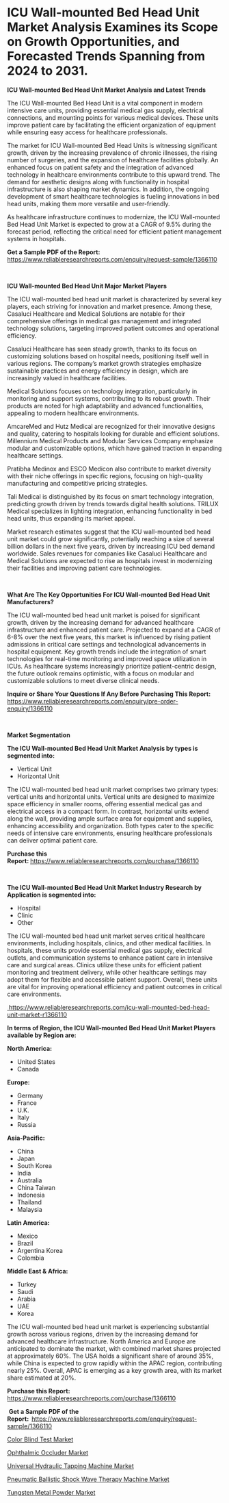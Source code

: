 <p><h1>ICU Wall-mounted Bed Head Unit Market Analysis Examines its Scope on Growth Opportunities, and Forecasted Trends Spanning from 2024 to 2031.</h1></p><p><strong>ICU Wall-mounted Bed Head Unit Market Analysis and Latest Trends</strong></p>
<p><p>The ICU Wall-mounted Bed Head Unit is a vital component in modern intensive care units, providing essential medical gas supply, electrical connections, and mounting points for various medical devices. These units improve patient care by facilitating the efficient organization of equipment while ensuring easy access for healthcare professionals. </p><p>The market for ICU Wall-mounted Bed Head Units is witnessing significant growth, driven by the increasing prevalence of chronic illnesses, the rising number of surgeries, and the expansion of healthcare facilities globally. An enhanced focus on patient safety and the integration of advanced technology in healthcare environments contribute to this upward trend. The demand for aesthetic designs along with functionality in hospital infrastructure is also shaping market dynamics. In addition, the ongoing development of smart healthcare technologies is fueling innovations in bed head units, making them more versatile and user-friendly.</p><p>As healthcare infrastructure continues to modernize, the ICU Wall-mounted Bed Head Unit Market is expected to grow at a CAGR of 9.5% during the forecast period, reflecting the critical need for efficient patient management systems in hospitals.</p></p>
<p><strong>Get a Sample PDF of the Report:&nbsp;</strong> <a href="https://www.reliableresearchreports.com/enquiry/request-sample/1366110?utm_campaign=10&utm_medium=2&utm_source=Github&utm_content=ia&utm_term=06122024&utm_id=icu-wall-mounted-bed-head-unit">https://www.reliableresearchreports.com/enquiry/request-sample/1366110</a></p>
<p>&nbsp;</p>
<p><strong>ICU Wall-mounted Bed Head Unit Major Market Players</strong></p>
<p><p>The ICU wall-mounted bed head unit market is characterized by several key players, each striving for innovation and market presence. Among these, Casaluci Healthcare and Medical Solutions are notable for their comprehensive offerings in medical gas management and integrated technology solutions, targeting improved patient outcomes and operational efficiency.</p><p>Casaluci Healthcare has seen steady growth, thanks to its focus on customizing solutions based on hospital needs, positioning itself well in various regions. The company’s market growth strategies emphasize sustainable practices and energy efficiency in design, which are increasingly valued in healthcare facilities.</p><p>Medical Solutions focuses on technology integration, particularly in monitoring and support systems, contributing to its robust growth. Their products are noted for high adaptability and advanced functionalities, appealing to modern healthcare environments.</p><p>AmcareMed and Hutz Medical are recognized for their innovative designs and quality, catering to hospitals looking for durable and efficient solutions. Millennium Medical Products and Modular Services Company emphasize modular and customizable options, which have gained traction in expanding healthcare settings.</p><p>Pratibha Medinox and ESCO Medicon also contribute to market diversity with their niche offerings in specific regions, focusing on high-quality manufacturing and competitive pricing strategies.</p><p>Tali Medical is distinguished by its focus on smart technology integration, predicting growth driven by trends towards digital health solutions. TRILUX Medical specializes in lighting integration, enhancing functionality in bed head units, thus expanding its market appeal.</p><p>Market research estimates suggest that the ICU wall-mounted bed head unit market could grow significantly, potentially reaching a size of several billion dollars in the next five years, driven by increasing ICU bed demand worldwide. Sales revenues for companies like Casaluci Healthcare and Medical Solutions are expected to rise as hospitals invest in modernizing their facilities and improving patient care technologies.</p></p>
<p>&nbsp;</p>
<p><strong>What Are The Key Opportunities For ICU Wall-mounted Bed Head Unit Manufacturers?</strong></p>
<p><p>The ICU wall-mounted bed head unit market is poised for significant growth, driven by the increasing demand for advanced healthcare infrastructure and enhanced patient care. Projected to expand at a CAGR of 6-8% over the next five years, this market is influenced by rising patient admissions in critical care settings and technological advancements in hospital equipment. Key growth trends include the integration of smart technologies for real-time monitoring and improved space utilization in ICUs. As healthcare systems increasingly prioritize patient-centric design, the future outlook remains optimistic, with a focus on modular and customizable solutions to meet diverse clinical needs.</p></p>
<p><strong>Inquire or Share Your Questions If Any Before Purchasing This Report:</strong> <a href="https://www.reliableresearchreports.com/enquiry/pre-order-enquiry/1366110?utm_campaign=10&utm_medium=2&utm_source=Github&utm_content=ia&utm_term=06122024&utm_id=icu-wall-mounted-bed-head-unit">https://www.reliableresearchreports.com/enquiry/pre-order-enquiry/1366110</a></p>
<p>&nbsp;</p>
<p><strong>Market Segmentation</strong></p>
<p><strong>The ICU Wall-mounted Bed Head Unit Market Analysis by types is segmented into:</strong></p>
<p><ul><li>Vertical Unit</li><li>Horizontal Unit</li></ul></p>
<p><p>The ICU wall-mounted bed head unit market comprises two primary types: vertical units and horizontal units. Vertical units are designed to maximize space efficiency in smaller rooms, offering essential medical gas and electrical access in a compact form. In contrast, horizontal units extend along the wall, providing ample surface area for equipment and supplies, enhancing accessibility and organization. Both types cater to the specific needs of intensive care environments, ensuring healthcare professionals can deliver optimal patient care.</p></p>
<p><strong>Purchase this Report:&nbsp;</strong><a href="https://www.reliableresearchreports.com/purchase/1366110?utm_campaign=10&utm_medium=2&utm_source=Github&utm_content=ia&utm_term=06122024&utm_id=icu-wall-mounted-bed-head-unit">https://www.reliableresearchreports.com/purchase/1366110</a></p>
<p>&nbsp;</p>
<p><strong>The ICU Wall-mounted Bed Head Unit Market Industry Research by Application is segmented into:</strong></p>
<p><ul><li>Hospital</li><li>Clinic</li><li>Other</li></ul></p>
<p><p>The ICU wall-mounted bed head unit market serves critical healthcare environments, including hospitals, clinics, and other medical facilities. In hospitals, these units provide essential medical gas supply, electrical outlets, and communication systems to enhance patient care in intensive care and surgical areas. Clinics utilize these units for efficient patient monitoring and treatment delivery, while other healthcare settings may adopt them for flexible and accessible patient support. Overall, these units are vital for improving operational efficiency and patient outcomes in critical care environments.</p></p>
<p><a href="https://www.reliableresearchreports.com/icu-wall-mounted-bed-head-unit-market-r1366110?utm_campaign=10&utm_medium=2&utm_source=Github&utm_content=ia&utm_term=06122024&utm_id=icu-wall-mounted-bed-head-unit">&nbsp;https://www.reliableresearchreports.com/icu-wall-mounted-bed-head-unit-market-r1366110</a></p>
<p><strong>In terms of Region, the ICU Wall-mounted Bed Head Unit Market Players available by Region are:</strong></p>
<p>
    <p> <strong> North America: </strong>
        <ul>
            <li>United States</li>
            <li>Canada</li>
        </ul>
        </p> 
    <p> <strong> Europe: </strong>
        <ul>
            <li>Germany</li>
            <li>France</li>
            <li>U.K.</li>
            <li>Italy</li>
            <li>Russia</li>
        </ul>
        </p> 
    <p> <strong> Asia-Pacific: </strong>
        <ul>
            <li>China</li>
            <li>Japan</li>
            <li>South Korea</li>
            <li>India</li>
            <li>Australia</li>
            <li>China Taiwan</li>
            <li>Indonesia</li>
            <li>Thailand</li>
            <li>Malaysia</li>
        </ul>
        </p> 
    <p> <strong> Latin America: </strong>
        <ul>
            <li>Mexico</li>
            <li>Brazil</li>
            <li>Argentina Korea</li>
            <li>Colombia</li>
        </ul>
        </p> 
    <p> <strong> Middle East & Africa: </strong>
        <ul>
            <li>Turkey</li>
            <li>Saudi</li>
            <li>Arabia</li>
            <li>UAE</li>
            <li>Korea</li>
        </ul>
    </p>
    </p>
<p><p>The ICU wall-mounted bed head unit market is experiencing substantial growth across various regions, driven by the increasing demand for advanced healthcare infrastructure. North America and Europe are anticipated to dominate the market, with combined market shares projected at approximately 60%. The USA holds a significant share of around 35%, while China is expected to grow rapidly within the APAC region, contributing nearly 25%. Overall, APAC is emerging as a key growth area, with its market share estimated at 20%.</p></p>
<p><strong>Purchase this Report: </strong><a href="https://www.reliableresearchreports.com/purchase/1366110?utm_campaign=10&utm_medium=2&utm_source=Github&utm_content=ia&utm_term=06122024&utm_id=icu-wall-mounted-bed-head-unit">https://www.reliableresearchreports.com/purchase/1366110</a></p>
<p>&nbsp;<strong>Get a Sample PDF of the Report:&nbsp;&nbsp;</strong><a href="https://www.reliableresearchreports.com/enquiry/request-sample/1366110?utm_campaign=10&utm_medium=2&utm_source=Github&utm_content=ia&utm_term=06122024&utm_id=icu-wall-mounted-bed-head-unit">https://www.reliableresearchreports.com/enquiry/request-sample/1366110</a></p>
<p><strong></strong></p>
<p><p><a href="https://www.linkedin.com/pulse/understanding-surging-color-blind-test-market-65-cagr-top-6wz6e?utm_campaign=10&utm_medium=2&utm_source=Github&utm_content=ia&utm_term=06122024&utm_id=icu-wall-mounted-bed-head-unit">Color Blind Test Market</a></p><p><a href="https://www.linkedin.com/pulse/ophthalmic-occluder-market-analysis-from-2024-2031-size-growing-l16ke?utm_campaign=10&utm_medium=2&utm_source=Github&utm_content=ia&utm_term=06122024&utm_id=icu-wall-mounted-bed-head-unit">Ophthalmic Occluder Market</a></p><p><a href="https://issuu.com/reportprime-2/docs/universal-hydraulic-tapping-machine-market-size-20?utm_campaign=10&utm_medium=2&utm_source=Github&utm_content=ia&utm_term=06122024&utm_id=icu-wall-mounted-bed-head-unit">Universal Hydraulic Tapping Machine Market</a></p><p><a href="https://issuu.com/reportprime-2/docs/pneumatic-ballistic-shock-wave-therapy-machine-mar?utm_campaign=10&utm_medium=2&utm_source=Github&utm_content=ia&utm_term=06122024&utm_id=icu-wall-mounted-bed-head-unit">Pneumatic Ballistic Shock Wave Therapy Machine Market</a></p><p><a href="https://github.com/SanjidaMahmud54/Market-Research-Report-List-1/blob/main/tungsten-metal-powder-market.md?utm_campaign=10&utm_medium=2&utm_source=Github&utm_content=ia&utm_term=06122024&utm_id=icu-wall-mounted-bed-head-unit">Tungsten Metal Powder Market</a></p></p>